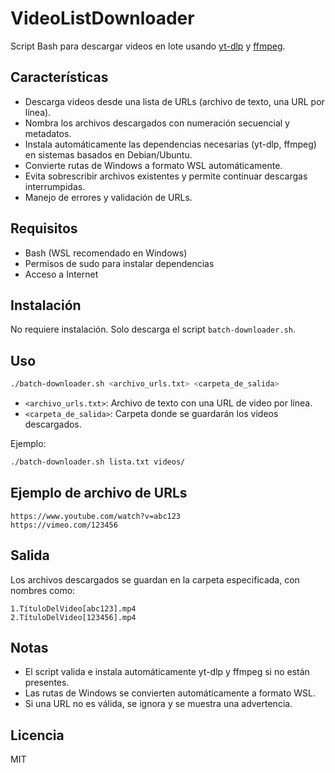 # VideoListDownloader

Script Bash para descargar videos en lote usando [yt-dlp](https://github.com/yt-dlp/yt-dlp) y [ffmpeg](https://ffmpeg.org/).

## Características

- Descarga videos desde una lista de URLs (archivo de texto, una URL por línea).
- Nombra los archivos descargados con numeración secuencial y metadatos.
- Instala automáticamente las dependencias necesarias (yt-dlp, ffmpeg) en sistemas basados en Debian/Ubuntu.
- Convierte rutas de Windows a formato WSL automáticamente.
- Evita sobrescribir archivos existentes y permite continuar descargas interrumpidas.
- Manejo de errores y validación de URLs.

## Requisitos

- Bash (WSL recomendado en Windows)
- Permisos de sudo para instalar dependencias
- Acceso a Internet

## Instalación

No requiere instalación. Solo descarga el script `batch-downloader.sh`.

## Uso

```bash
./batch-downloader.sh <archivo_urls.txt> <carpeta_de_salida>
```

- `<archivo_urls.txt>`: Archivo de texto con una URL de video por línea.
- `<carpeta_de_salida>`: Carpeta donde se guardarán los videos descargados.

Ejemplo:

```bash
./batch-downloader.sh lista.txt videos/
```

## Ejemplo de archivo de URLs

```
https://www.youtube.com/watch?v=abc123
https://vimeo.com/123456
```

## Salida

Los archivos descargados se guardan en la carpeta especificada, con nombres como:

```
1.TítuloDelVideo[abc123].mp4
2.TítuloDelVideo[123456].mp4
```

## Notas

- El script valida e instala automáticamente yt-dlp y ffmpeg si no están presentes.
- Las rutas de Windows se convierten automáticamente a formato WSL.
- Si una URL no es válida, se ignora y se muestra una advertencia.

## Licencia

MIT
